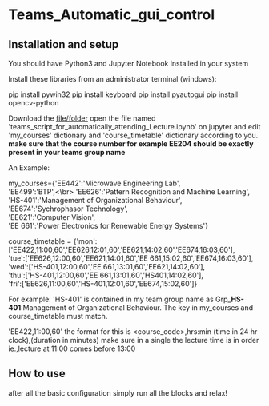# Teams_Automatic_gui_control

## Installation and setup
You should have Python3 and Jupyter Notebook installed in your system 

Install these libraries from an administrator terminal (windows):

pip install pywin32
pip install keyboard
pip install pyautogui
pip install opencv-python

Download the [file/folder](https://github.com/yogeshknp/Teams_Automatic_gui_control/archive/main.zip) open the file named 'teams_script_for_automatically_attending_Lecture.ipynb' on jupyter and edit 'my_courses' dictionary and 'course_timetable' dictionary according to you.
**make sure that the course number for example EE204 should be exactly present in your teams group name**

An Example:

my_courses={'EE442':'Microwave Engineering Lab',</br>
'EE499':'BTP',<\br>
'EE626':'Pattern Recognition and Machine Learning',</br>
'HS-401':'Management of Organizational Behaviour',</br>
'EE674':'Sychrophasor Technology',</br>
'EE621':'Computer Vision',</br>
'EE 661':'Power Electronics for Renewable Energy Systems'}

course_timetable = {'mon':['EE422,11:00,60','EE626,12:01,60','EE621,14:02,60','EE674,16:03,60'],</br>
                    'tue':['EE626,12:00,60','EE621,14:01,60','EE 661,15:02,60','EE674,16:03,60'],</br>
                    'wed':['HS-401,12:00,60','EE 661,13:01,60','EE621,14:02,60'],</br>
                    'thu':['HS-401,12:00,60','EE 661,13:01,60','HS401,14:02,60'],</br>
                    'fri':['EE626,11:00,60','HS-401,12:01,60','EE674,15:02,60']}</br>
                    
For example: 'HS-401' is contained in my team group name as Grp_**HS-401**:Management of Organizational Behaviour.
The key in my_courses and course_timetable must match.

'EE422,11:00,60' the format for this is <course_code>,hrs:min (time in 24 hr clock),(duration in minutes)
 make sure in a single the lecture time is in order ie.,lecture at 11:00 comes before 13:00

## How to use
after all the basic configuration simply run all the blocks and relax!


